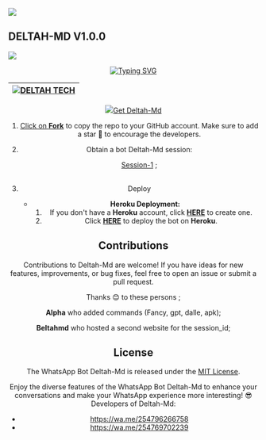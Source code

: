 <a><img src='https://i.imgur.com/LyHic3i.gif'/></a>
## DELTAH-MD V1.0.0 
<a><img src='https://i.imgur.com/LyHic3i.gif'/></a>

<div align="center">
<a href="https://git.io/typing-svg"><img src="https://readme-typing-svg.demolab.com?font=Black+Ops+One&size=50&pause=1000&color=1BAFBAFF&center=true&width=910&height=100&lines=DELTAH+MD;A+WHATSAPP+BOT;CREATED+BY+DELTAH+TECH" alt="Typing SVG" /></a>
  </p>
<div align="center">

| [![DELTAH TECH](https://telegra.ph/file/c6eb7ff31f8b73f3939fa.jpg?lenght=50width=50)](https://github.com/Deltahmd)|
|----|

<p align="center">
  <a href="#"><img src="http://readme-typing-svg.herokuapp.com?

## Get Deltah-Md

1. Click on **[Fork](https://github.com/Deltahmd/Deltah-Md/fork)** to copy the repo to your GitHub account. Make sure to add a star 🌟 to encourage the developers.

2. Obtain a bot Deltah-Md session: 

   [Session-1](https://deltahsession-7903ef2b4bb6.herokuapp.com/) ; <br><br>


4. Deploy
   - **Heroku Deployment:**
     1. If you don't have a **Heroku** account, click [**HERE**](https://id.heroku.com/login) to create one.
     2. Click [**HERE**](https://dashboard.heroku.com/new?template=https://github.com/Deltahmd/Deltah-Md) to deploy the bot on **Heroku**.

## Contributions

Contributions to Deltah-Md are welcome! If you have ideas for new features, improvements, or bug fixes, feel free to open an issue or submit a pull request. <br>

   Thanks 😊 to these persons ;

   **Alpha** who added commands (Fancy, gpt, dalle, apk); <br>

   **Beltahmd** who hosted a second website for the session_id;

## License

The WhatsApp Bot Deltah-Md is released under the [MIT License](https://opensource.org/licenses/MIT).

Enjoy the diverse features of the WhatsApp Bot Deltah-Md to enhance your conversations and make your WhatsApp experience more interesting!
😎 Developers of Deltah-Md:

- https://wa.me/254796266758
- https://wa.me/254769702239 

